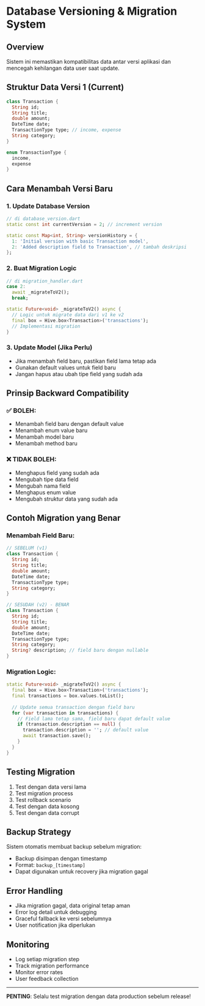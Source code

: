 # Database Versioning & Migration System

## Overview
Sistem ini memastikan kompatibilitas data antar versi aplikasi dan mencegah kehilangan data user saat update.

## Struktur Data Versi 1 (Current)
```dart
class Transaction {
  String id;
  String title;
  double amount;
  DateTime date;
  TransactionType type; // income, expense
  String category;
}

enum TransactionType {
  income,
  expense
}
```

## Cara Menambah Versi Baru

### 1. Update Database Version
```dart
// di database_version.dart
static const int currentVersion = 2; // increment version

static const Map<int, String> versionHistory = {
  1: 'Initial version with basic Transaction model',
  2: 'Added description field to Transaction', // tambah deskripsi
};
```

### 2. Buat Migration Logic
```dart
// di migration_handler.dart
case 2:
  await _migrateToV2();
  break;

static Future<void> _migrateToV2() async {
  // Logic untuk migrate data dari v1 ke v2
  final box = Hive.box<Transaction>('transactions');
  // Implementasi migration
}
```

### 3. Update Model (Jika Perlu)
- Jika menambah field baru, pastikan field lama tetap ada
- Gunakan default values untuk field baru
- Jangan hapus atau ubah tipe field yang sudah ada

## Prinsip Backward Compatibility

### ✅ BOLEH:
- Menambah field baru dengan default value
- Menambah enum value baru
- Menambah model baru
- Menambah method baru

### ❌ TIDAK BOLEH:
- Menghapus field yang sudah ada
- Mengubah tipe data field
- Mengubah nama field
- Menghapus enum value
- Mengubah struktur data yang sudah ada

## Contoh Migration yang Benar

### Menambah Field Baru:
```dart
// SEBELUM (v1)
class Transaction {
  String id;
  String title;
  double amount;
  DateTime date;
  TransactionType type;
  String category;
}

// SESUDAH (v2) - BENAR
class Transaction {
  String id;
  String title;
  double amount;
  DateTime date;
  TransactionType type;
  String category;
  String? description; // field baru dengan nullable
}
```

### Migration Logic:
```dart
static Future<void> _migrateToV2() async {
  final box = Hive.box<Transaction>('transactions');
  final transactions = box.values.toList();
  
  // Update semua transaction dengan field baru
  for (var transaction in transactions) {
    // Field lama tetap sama, field baru dapat default value
    if (transaction.description == null) {
      transaction.description = ''; // default value
      await transaction.save();
    }
  }
}
```

## Testing Migration

1. Test dengan data versi lama
2. Test migration process
3. Test rollback scenario
4. Test dengan data kosong
5. Test dengan data corrupt

## Backup Strategy

Sistem otomatis membuat backup sebelum migration:
- Backup disimpan dengan timestamp
- Format: `backup_[timestamp]`
- Dapat digunakan untuk recovery jika migration gagal

## Error Handling

- Jika migration gagal, data original tetap aman
- Error log detail untuk debugging
- Graceful fallback ke versi sebelumnya
- User notification jika diperlukan

## Monitoring

- Log setiap migration step
- Track migration performance
- Monitor error rates
- User feedback collection

---

**PENTING**: Selalu test migration dengan data production sebelum release!